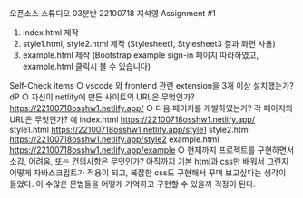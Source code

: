 오픈소스 스튜디오 03분반 22100718 지석영 Assignment #1
1. index.html 제작
2. style1.html, style2.html 제작 (Stylesheet1, Stylesheet3 결과 화면 사용)
3. example.html 제작 (Bootstrap example sign-in 페이지 따라하였고, example.html 클릭시 볼 수 있습니다)

Self-Check items
○ vscode 와 frontend 관련 extension을 3개 이상 설치했는가?
dP
○ 자신이 netlify에 만든 사이트의 URL은 무엇인가?
https://22100718osshw1.netlify.app/
○ 다음 페이지를 개발하였는가? 각 페이지의 URL은 무엇인가?
예
index.html
https://22100718osshw1.netlify.app/
style1.html
https://22100718osshw1.netlify.app/style1
style2.html
https://22100718osshw1.netlify.app/style2
example.html
https://22100718osshw1.netlify.app/example
○ 현재까지 프로젝트를 구현하면서 소감, 어려움, 또는 건의사항은 무엇인가?
아직까지 기본 html과 css만 배워서 그런지 어떻게 자바스크립트가 적용이 되고, 복잡한 css도 구현해서 꾸며 보고싶다는 생각이 들었다. 이 수많은 문법들을 어떻게 기억하고 구현할 수 있을까 걱정이 된다.